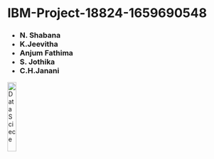 # IBM-Project-18824-1659690548
 <p>
     <h3>
            <ul>
                <li>
                    N. Shabana 
                </li>
                <li>
                    K.Jeevitha
                </li>
                <li>
                    Anjum Fathima 
                </li>
                <li>
                    S. Jothika
                </li>
                <li>
                    C.H.Janani
                </li>
            </ul>
        </h3>
    </p>
    
<img src= "https://user-images.githubusercontent.com/76608039/193860324-bd346bd4-74dd-4f3f-9492-75ef5a0b3118.jpg"  alt= "Data Sciece" width= "20%" >

